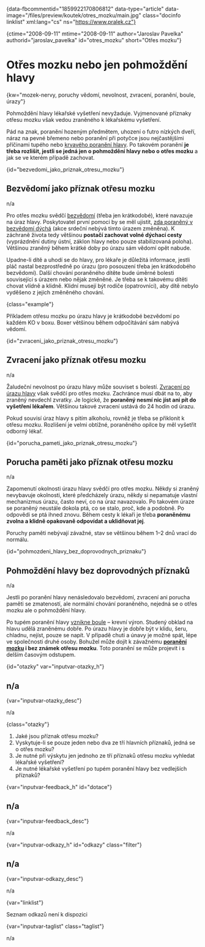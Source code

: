 
{data-fbcommentid="1859922170806812" data-type="article" data-image="/files/preview/koutek/otres_mozku/main.jpg" class="docinfo linklist" xml:lang="cs" ns="https://www.pralek.cz"}

{ctime="2008-09-11" mtime="2008-09-11" author="Jaroslav Pavelka" authorid="jaroslav\_pavelka" id="otres\_mozku" short="Otřes mozku"}

# Otřes mozku nebo jen pohmoždění hlavy

<!-- generated attribute kw by user_udpatekw.sh on 2020-04-17, do not edit -->

{kw="mozek-nervy, poruchy vědomí, nevolnost, zvracení, poranění, boule, úrazy"}

Pohmoždění hlavy lékařské vyšetření nevyžaduje. Vyjmenované příznaky otřesu mozku však vedou zraněného k lékařskému vyšetření.

Pád na znak, poranění hozeným předmětem, uhození o futro nízkých dveří, náraz na pevné břemeno nebo poranění při potyčce jsou nejčastějšími příčinami tupého nebo [krvavého poranění hlavy][1]. Po takovém poranění **je třeba rozlišit, jestli se jedná jen o pohmoždění hlavy nebo o otřes mozku** a jak se ve kterém případě zachovat.

{id="bezvedomi\_jako\_priznak\_otresu\_mozku"}

## Bezvědomí jako příznak otřesu mozku

n/a

Pro otřes mozku svědčí [bezvědomí][2] (třeba jen krátkodobé), které navazuje na úraz hlavy. Poskytovatel první pomoci by se měl ujistit, [zda poraněný v bezvědomí dýchá][3] (akce srdeční nebývá tímto úrazem změněna). K záchraně života tedy většinou **postačí zachovat volné dýchací cesty** (vyprázdnění dutiny ústní, záklon hlavy nebo pouze stabilizovaná poloha). Většinou zraněný během krátké doby po úrazu sám vědomí opět nabude.

Upadne-li dítě a uhodí se do hlavy, pro lékaře je důležitá informace, jestli pláč nastal bezprostředně po úrazu (pro posouzení třeba jen krátkodobého bezvědomí). Další chování poraněného dítěte bude úměrné bolesti související s úrazem nebo nějak změněné. Je třeba se k takovému dítěti chovat vlídně a klidně. Klidní musejí být rodiče (opatrovníci), aby dítě nebylo vyděšeno z jejich změněného chování.

{class="example"}

Příkladem otřesu mozku po úrazu hlavy je krátkodobé bezvědomí po každém KO v boxu. Boxer většinou během odpočítávání sám nabývá vědomí.

{id="zvraceni\_jako\_priznak\_otresu\_mozku"}

## Zvracení jako příznak otřesu mozku

n/a

Žaludeční nevolnost po úrazu hlavy může souviset s bolestí. [Zvracení po úrazu hlavy][4] však svědčí pro otřes mozku. Zachránce musí dbát na to, aby zraněný nevdechl zvratky. Je logické, že **poraněný nesmí nic jíst ani pít do vyšetření lékařem**. Většinou takové zvracení ustává do 24 hodin od úrazu.

Pokud souvisí úraz hlavy s pitím alkoholu, rovněž je třeba se přiklonit k otřesu mozku. Rozlišení je velmi obtížné, poraněného opilce by měl vyšetřit odborný lékař.

{id="porucha\_pameti\_jako\_priznak\_otresu_mozku"}

## Porucha paměti jako příznak otřesu mozku

n/a

Zapomenutí okolnosti úrazu hlavy svědčí pro otřes mozku. Někdy si zraněný nevybavuje okolnosti, které předcházely úrazu, někdy si nepamatuje vlastní mechanizmus úrazu, často neví, co na úraz navazovalo. Po takovém úraze se poraněný neustále dokola ptá, co se stalo, proč, kde a podobně. Po odpovědi se ptá ihned znovu. Během cesty k lékaři je třeba **poraněnému zvolna a klidně opakovaně odpovídat a uklidňovat jej**.

Poruchy paměti nebývají závažné, stav se většinou během 1–2 dnů vrací do normálu.

{id="pohmozdeni\_hlavy\_bez\_doprovodnych\_priznaku"}

## Pohmoždění hlavy bez doprovodných příznaků

n/a

Jestli po poranění hlavy nenásledovalo bezvědomí, zvracení ani porucha paměti se zmateností, ale normální chování poraněného, nejedná se o otřes mozku ale o pohmoždění hlavy.

Po tupém poranění hlavy [vznikne boule][5] – krevní výron. Studený obklad na hlavu udělá zraněnému dobře. Po úrazu hlavy je dobře být v klidu, šeru, chladnu, nejíst, pouze se napít. V případě chuti a únavy je možné spát, lépe ve společnosti druhé osoby. Bohužel může dojít k závažnému **[poranění mozku][6] i bez známek otřesu mozku**. Toto poranění se může projevit i s delším časovým odstupem.

{id="otazky" var="inputvar-otazky_h"}

## n/a

{var="inputvar-otazky_desc"}

n/a

{class="otazky"}

  1. Jaké jsou příznak otřesu mozku?
  2. Vyskytuje-li se pouze jeden nebo dva ze tří hlavních příznaků, jedná se o otřes mozku?
  3. Je nutné při výskytu jen jednoho ze tří příznaků otřesu mozku vyhledat lékařské vyšetření?
  4. Je nutné lékařské vyšetření po tupém poranění hlavy bez vedlejších příznaků?

{var="inputvar-feedback_h" id="dotace"}

## n/a

{var="inputvar-feedback_desc"}

n/a

{var="inputvar-odkazy_h" id="odkazy" class="filter"}

## n/a

{var="inputvar-odkazy_desc"}

n/a

{var="linklist"}

Seznam odkazů není k dispozici

{var="inputvar-taglist" class="taglist"}

n/a

 [1]: drobna_krvava_poraneni
 [2]: mdloba_neboli_kolaps
 [3]: resuscitace-ozivovani
 [4]: funkcni_poruchy_traveni
 [5]: boule_nasledkem_urazu
 [6]: subduralni_hematom

